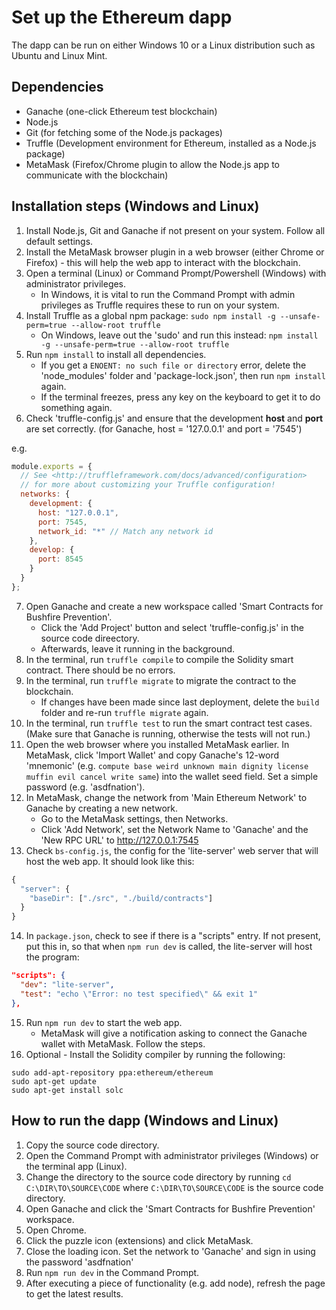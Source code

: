 # Set up the Ethereum dapp

The dapp can be run on either Windows 10 or a Linux distribution such as Ubuntu and Linux Mint.

## Dependencies

* Ganache (one-click Ethereum test blockchain)
* Node.js
* Git (for fetching some of the Node.js packages)
* Truffle (Development environment for Ethereum, installed as a Node.js package)
* MetaMask (Firefox/Chrome plugin to allow the Node.js app to communicate with the blockchain)

## Installation steps (Windows and Linux)

1. Install Node.js, Git and Ganache if not present on your system. Follow all default settings.
2. Install the MetaMask browser plugin in a web browser (either Chrome or Firefox) - this will help the web app to interact with the blockchain.
3. Open a terminal (Linux) or Command Prompt/Powershell (Windows) with administrator privileges.
    * In Windows, it is vital to run the Command Prompt with admin privileges as Truffle requires these to run on your system.
4. Install Truffle as a global npm package: `sudo npm install -g --unsafe-perm=true --allow-root truffle`
    * On Windows, leave out the 'sudo' and run this instead: `npm install -g --unsafe-perm=true --allow-root truffle`
5. Run `npm install` to install all dependencies.
    * If you get a `ENOENT: no such file or directory` error, delete the 'node_modules' folder and 'package-lock.json', then run `npm install` again. 
    * If the terminal freezes, press any key on the keyboard to get it to do something again.
6. Check 'truffle-config.js' and ensure that the development **host** and **port** are set correctly. (for Ganache, host = '127.0.0.1' and port = '7545')

e.g.

```js
module.exports = {
  // See <http://truffleframework.com/docs/advanced/configuration>
  // for more about customizing your Truffle configuration!
  networks: {
    development: {
      host: "127.0.0.1",
      port: 7545,
      network_id: "*" // Match any network id
    },
    develop: {
      port: 8545
    }
  }
};
```

7. Open Ganache and create a new workspace called 'Smart Contracts for Bushfire Prevention'. 
    * Click the 'Add Project' button and select 'truffle-config.js' in the source code direectory.
    * Afterwards, leave it running in the background.
8. In the terminal, run `truffle compile` to compile the Solidity smart contract. There should be no errors.
9. In the terminal, run `truffle migrate` to migrate the contract to the blockchain.
    * If changes have been made since last deployment, delete the `build` folder and re-run `truffle migrate` again.
10. In the terminal, run `truffle test` to run the smart contract test cases. (Make sure that Ganache is running, otherwise the tests will not run.)
11. Open the web browser where you installed MetaMask earlier. In MetaMask, click 'Import Wallet' and copy Ganache's 12-word 'mnemonic' (e.g. `compute base weird unknown main dignity license muffin evil cancel write same`) into the wallet seed field. Set a simple password (e.g. 'asdfnation').
12. In MetaMask, change the network from 'Main Ethereum Network' to Ganache by creating a new network.
    * Go to the MetaMask settings, then Networks.
    * Click 'Add Network', set the Network Name to 'Ganache' and the 'New RPC URL' to http://127.0.0.1:7545
13. Check `bs-config.js`, the config for the 'lite-server' web server that will host the web app. It should look like this:

```js
{
  "server": {
    "baseDir": ["./src", "./build/contracts"]
  }
}
```

14. In `package.json`, check to see if there is a "scripts" entry. If not present, put this in, so that when `npm run dev` is called, the lite-server will host the program:

```json
"scripts": {
  "dev": "lite-server",
  "test": "echo \"Error: no test specified\" && exit 1"
},
```

15. Run `npm run dev` to start the web app.
    * MetaMask will give a notification asking to connect the Ganache wallet with MetaMask. Follow the steps.
16. Optional - Install the Solidity compiler by running the following:

```
sudo add-apt-repository ppa:ethereum/ethereum
sudo apt-get update
sudo apt-get install solc
```

## How to run the dapp (Windows and Linux)

1. Copy the source code directory.
2. Open the Command Prompt with administrator privileges (Windows) or the terminal app (Linux).
3. Change the directory to the source code directory by running `cd C:\DIR\TO\SOURCE\CODE` where `C:\DIR\TO\SOURCE\CODE` is the source code directory.
4. Open Ganache and click the 'Smart Contracts for Bushfire Prevention' workspace.
5. Open Chrome.
6. Click the puzzle icon (extensions) and click MetaMask.
7. Close the loading icon. Set the network to 'Ganache' and sign in using the password 'asdfnation'
8. Run `npm run dev` in the Command Prompt.
9. After executing a piece of functionality (e.g. add node), refresh the page to get the latest results.
